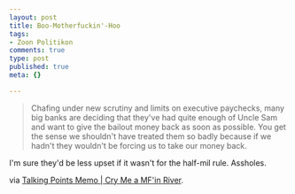```yaml
--- 
layout: post
title: Boo-Motherfuckin'-Hoo
tags: 
- Zoon Politikon
comments: true
type: post
published: true
meta: {}

---
```

<blockquote>Chafing under new scrutiny and limits on executive paychecks, many big banks are deciding that they've had quite enough of Uncle Sam and want to give the bailout money back as soon as possible. You get the sense we shouldn't have treated them so badly because if we hadn't they wouldn't be forcing us to take our money back.</blockquote>
I'm sure they'd be less upset if it wasn't for the half-mil rule. Assholes.

via <a href="http://www.talkingpointsmemo.com/archives/2009/02/cry_me_a_mfin_river.php">Talking Points Memo | Cry Me a MF'in River</a>.
